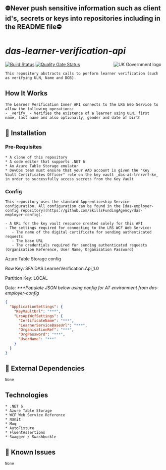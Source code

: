 ## ⛔Never push sensitive information such as client id's, secrets or keys into repositories including in the README file⛔

# _das-learner-verification-api_

<img src="https://avatars.githubusercontent.com/u/9841374?s=200&v=4" align="right" alt="UK Government logo">

[![Build Status](https://dev.azure.com/sfa-gov-uk/Digital%20Apprenticeship%20Service/_apis/build/status/das-learner-verification-api?branchName=main)](https://dev.azure.com/sfa-gov-uk/Digital%20Apprenticeship%20Service/_build/latest?definitionId=3182&branchName=main)
[![Quality Gate Status](https://sonarcloud.io/api/project_badges/measure?project=SkillsFundingAgency_das-learner-verification-api&metric=alert_status)](https://sonarcloud.io/dashboard?id=SkillsFundingAgency_das-learner-verification-api)

```
This repository abstracts calls to perform learner verification (such as verifying ULN, Name and DOB).
```

## How It Works

```
The Learner Verification Inner API connects to the LRS Web Service to allow the following operations:
- _verify_ - Verifies the existence of a learner using ULN, first name, last name and also optionally, gender and date of birth
```

## 🚀 Installation

### Pre-Requisites

```
* A clone of this repository
* A code editor that supports .NET 6
* An Azure Table Storage emulator
* DevOps team must ensure that your AAD account is given the "Key Vault Certificates Officer" role on the key vault _das-at-lrnrvrf-kv_ in order to successfully access secrets from the Key Vault
```
### Config

```
This repository uses the standard Apprenticeship Service configuration. All configuration can be found in the [das-employer-config repository](https://github.com/SkillsFundingAgency/das-employer-config).

- A URL for the key vault resource created solely for this API
- The settings required for connecting to the LRS WCF Web Service:
   - The name of the digital certificate for sending authenticated requests
   - The base URL
   - The credentials required for sending authenticated requests (Organisation Reference, User Name, Organisation Password)
```

Azure Table Storage config

Row Key: SFA.DAS.LearnerVerification.Api_1.0

Partition Key: LOCAL

Data: 
_***Populate JSON below using config for AT environment from das-employer-config_

```json
{
  "ApplicationSettings": {
    "KeyVaultUrl": "***",
    "LrsApiWcfSettings": {
      "CertificateName": "***",
      "LearnerServiceBaseUrl": "***",
      "OrganisationRef": "***",
      "OrgPassword": "***",
      "UserName": "***"
    }
  }
}
```

## 🔗 External Dependencies


```
None
```

## Technologies

```
* .NET 6
* Azure Table Storage
* WCF Web Service Reference
* NUnit
* Moq
* AutoFixture
* FluentAssertions
* Swagger / Swashbuckle
```

## 🐛 Known Issues

```
None
```